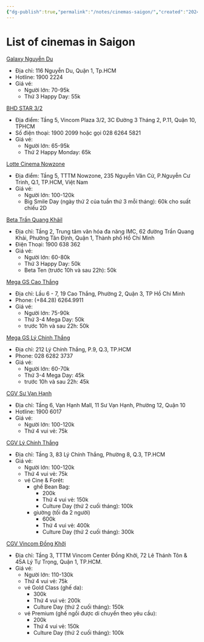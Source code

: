 ```yaml
---
{"dg-publish":true,"permalink":"/notes/cinemas-saigon/","created":"2024-08-07T11:30:06+07:00","updated":"2024-08-07T11:56:04+07:00"}
---
```


# List of cinemas in Saigon

[Galaxy Nguyễn Du](https://www.galaxycine.vn/rap-gia-ve/galaxy-nguyen-du/)
- Địa chỉ: 116 Nguyễn Du, Quận 1, Tp.HCM
- Hotline: 1900 2224
- Giá vé:
    - Người lớn: 70-95k
    - Thứ 3 Happy Day: 55k

[BHD STAR 3/2](https://bhdstar.vn/rap-phim/bhd-star-3-2/)
- Địa điểm: Tầng 5, Vincom Plaza 3/2, 3C Đường 3 Tháng 2, P.11, Quận 10, TPHCM
- Số điện thoại: 1900 2099 hoặc gọi 028 6264 5821
- Giá vé:
    - Người lớn: 65-95k
    - Thứ 2 Happy Monday: 65k

[Lotte Cinema Nowzone](https://www.lottecinemavn.com/LCHS/Contents/Cinema/Cinema-Detail.aspx?divisionCode=1&detailDivisionCode=1&cinemaID=8024)
- Địa điểm: Tầng 5, TTTM Nowzone, 235 Nguyễn Văn Cừ, P.Nguyễn Cư Trinh, Q.1, TP.HCM, Việt Nam
- Giá vé:
    - Người lớn: 100-120k
    - Big Smile Day (ngày thứ 2 của tuần thứ 3 mỗi tháng): 60k cho suất chiếu 2D

[Beta Trần Quang KhảiI](https://www.betacinemas.vn/gia-ve.htm)
- Địa chỉ: Tầng 2, Trung tâm văn hóa đa năng IMC, 62 đường Trần Quang Khải, Phường Tân Định, Quận 1, Thành phố Hồ Chí Minh
- Điện Thoại: 1900 638 362
- Giá vé:
    - Người lớn: 60-80k
    - Thứ 3 Happy Day: 50k
    - Beta Ten (trước 10h và sau 22h): 50k

[Mega GS Cao Thắng](https://www.megagscinemas.vn/rap/?Cinema_ID=1144&CinemaText=MEGA%20GS%20CAO%20TH%E1%BA%AENG)
- Địa chỉ: Lầu 6 - 7, 19 Cao Thắng, Phường 2, Quận 3, TP Hồ Chí Minh
- Phone: (+84.28) 6264.9911
- Giá vé:
    - Người lớn: 75-90k
    - Thứ 3-4 Mega Day: 50k
    - trước 10h và sau 22h: 50k

[Mega GS Lý Chính Thắng](https://www.megagscinemas.vn/rap/?Cinema_ID=6277&CinemaText=MEGA%20GS%20L%C3%9D%20CH%C3%8DNH%20TH%E1%BA%AENG)
- Địa chỉ: 212 Lý Chính Thắng, P.9, Q.3, TP.HCM
- Phone: 028 6282 3737
- Giá vé:
    - Người lớn: 60-70k
    - Thứ 3-4 Mega Day: 45k
    - trước 10h và sau 22h: 45k

[CGV Sư Vạn Hạnh](https://www.cgv.vn/default/cinox/site/cgv-su-van-hanh)
- Địa chỉ: Tầng 6, Vạn Hạnh Mall, 11 Sư Vạn Hạnh, Phường 12, Quận 10
- Hotline: 1900 6017
- Giá vé:
    - Người lớn: 100-120k
    - Thứ 4 vui vẻ: 75k

[CGV Lý Chính Thắng](https://www.cgv.vn/default/cinox/site/cgv-ly-chinh-thang)
- Địa chỉ: Tầng 3, 83 Lý Chính Thắng, Phường 8, Q.3, TP.HCM
- Giá vé:
    - Người lớn: 100-120k
    - Thứ 4 vui vẻ: 75k
    - vé Cine & Forêt:
        - ghế Bean Bag:
            - 200k
            - Thứ 4 vui vẻ: 150k
            - Culture Day (thứ 2 cuối tháng): 100k
        - giường (tối đa 2 người)
            - 600k
            - Thứ 4 vui vẻ: 400k
            - Culture Day (thứ 2 cuối tháng): 300k

[CGV Vincom Đồng Khởi](https://www.cgv.vn/default/cinox/site/cgv-vincom-dong-khoi)
- Địa chỉ: Tầng 3, TTTM Vincom Center Đồng Khởi, 72 Lê Thánh Tôn & 45A Lý Tự Trọng, Quận 1, TP.HCM.
- Giá vé:
    - Người lớn: 110-130k
    - Thứ 4 vui vẻ: 75k
    - vé Gold Class (ghế da):
        - 300k
        - Thứ 4 vui vẻ: 200k
        - Culture Day (thứ 2 cuối tháng): 150k
    - vé Premium (ghế ngồi được di chuyển theo yêu cầu):
        - 200k
        - Thứ 4 vui vẻ: 150k
        - Culture Day (thứ 2 cuối tháng): 100k